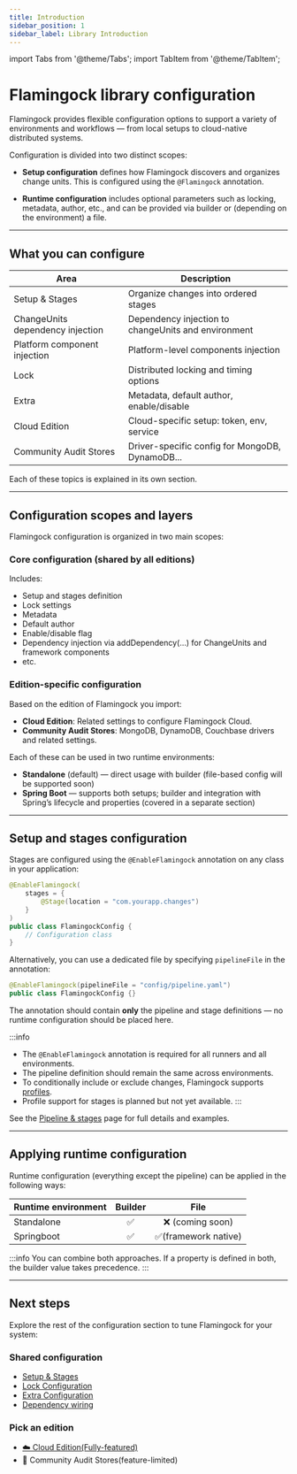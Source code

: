 ```yaml
---
title: Introduction
sidebar_position: 1
sidebar_label: Library Introduction
---
```


import Tabs from '@theme/Tabs';
import TabItem from '@theme/TabItem';

# Flamingock library configuration

Flamingock provides flexible configuration options to support a variety of environments and workflows — from local setups to cloud-native distributed systems.

Configuration is divided into two distinct scopes:

- **Setup configuration** defines how Flamingock discovers and organizes change units. This is configured using the `@Flamingock` annotation.

- **Runtime configuration** includes optional parameters such as locking, metadata, author, etc., and can be provided via builder or (depending on the environment) a file.

---

## What you can configure

| Area                             | Description                                         |
|----------------------------------|-----------------------------------------------------|
| Setup & Stages                   | Organize changes into ordered stages                |
| ChangeUnits dependency injection | Dependency injection to changeUnits and environment |
| Platform component injection     | Platform-level components injection                 |
| Lock                             | Distributed locking and timing options              |
| Extra                            | Metadata, default author, enable/disable            |
| Cloud Edition                    | Cloud-specific setup: token, env, service           |
| Community Audit Stores                | Driver-specific config for MongoDB, DynamoDB...     |


Each of these topics is explained in its own section.

---

## Configuration scopes and layers

Flamingock configuration is organized in two main scopes:
### Core configuration (shared by all editions)
Includes:
- Setup and stages definition
- Lock settings
- Metadata
- Default author
- Enable/disable flag
- Dependency injection via addDependency(...) for ChangeUnits and framework components
- etc.

### Edition-specific configuration
Based on the edition of Flamingock you import:
- **Cloud Edition**: Related settings to configure Flamingock Cloud.
- **Community Audit Stores**: MongoDB, DynamoDB, Couchbase drivers and related settings.

Each of these can be used in two runtime environments:
- **Standalone** (default) — direct usage with builder (file-based config will be supported soon)
- **Spring Boot** — supports both setups; builder and integration with Spring’s lifecycle and properties (covered in a separate section)

---

## Setup and stages configuration

Stages are configured using the `@EnableFlamingock` annotation on any class in your application:

```java
@EnableFlamingock(
    stages = {
        @Stage(location = "com.yourapp.changes")
    }
)
public class FlamingockConfig {
    // Configuration class
}
```

Alternatively, you can use a dedicated file by specifying `pipelineFile` in the annotation:
```java
@EnableFlamingock(pipelineFile = "config/pipeline.yaml")
public class FlamingockConfig {}
```

The annotation should contain **only** the pipeline and stage definitions — no runtime configuration should be placed here.

:::info
- The `@EnableFlamingock` annotation is required for all runners and all environments.
- The pipeline definition should remain the same across environments.
- To conditionally include or exclude changes, Flamingock supports [profiles](../frameworks/springboot-integration/profiles.md).
- Profile support for stages is planned but not yet available.
:::

See the [Pipeline & stages](setup-and-stages.md) page for full details and examples.


---

## Applying runtime configuration
Runtime configuration (everything except the pipeline) can be applied in the following ways:

| Runtime environment |  Builder  |         File          |
|---------------------|:---------:|:---------------------:|
| Standalone          |     ✅     |    ❌ (coming soon)    |
| Springboot          |     ✅     |  ✅(framework native)  |

:::info
You can combine both approaches. If a property is defined in both, the builder value takes precedence.
:::

---

## Next steps

Explore the rest of the configuration section to tune Flamingock for your system:

### Shared configuration
- [Setup & Stages](./setup-and-stages.md)
- [Lock Configuration](./lock-configuration.md)
- [Extra Configuration](./extra-configuration.md)
- [Dependency wiring](./changeunit-dependency-injection.md)

### Pick an edition
- [☁️ Cloud Edition(Fully-featured)](../cloud-edition/cloud-edition.md)
- 🧪 Community Audit Stores(feature-limited)
